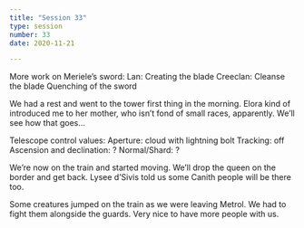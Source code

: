 ```yaml
---
title: "Session 33"
type: session
number: 33
date: 2020-11-21

---
```


More work on Meriele’s sword:
Lan: Creating the blade
Creeclan: Cleanse the blade
Quenching of the sword

We had a rest and went to the tower first thing in the morning. Elora kind of introduced me to her mother, who isn’t fond of small races, apparently. We’ll see how that goes...

Telescope control values:
Aperture: cloud with lightning bolt
Tracking: off
Ascension and declination: ?
Normal/Shard: ?

We’re now on the train and started moving. We’ll drop the queen on the border and get back. Lysee d’Sivis told us some Canith people will be there too.

Some creatures jumped on the train as we were leaving Metrol. We had to fight them alongside the guards. Very nice to have more people with us.